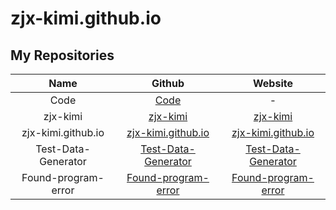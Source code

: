 # zjx-kimi.github.io
## My Repositories
|       Name         |                                    Github                                 |                   Website                   |
| :----------------: | :-----------------------------------------------------------------------: | :-----------------------------------------: |
|       Code         | [Code](https://github.com/zjx-kimi/Code)                                |                     -                       |
|      zjx-kimi      | [zjx-kimi](https://github.com/zjx-kimi/zjx-kimi)                        |  [zjx-kimi](https://zjx-kimi.github.io/zjx-kimi)                      |
| zjx-kimi.github.io | [zjx-kimi.github.io](https://github.com/zjx-kimi/zjx-kimi.github.io)    |  [zjx-kimi.github.io](https://zjx-kimi.github.io/zjx-kimi.github.io)  |
|Test-Data-Generator | [Test-Data-Generator](https://github.com/zjx-kimi/Test-Data-Generator)  |  [Test-Data-Generator](https://zjx-kimi.github.io/Test-Data-Generator)|
|Found-program-error | [Found-program-error](https://github.com/zjx-kimi/Found-program-error)  |  [Found-program-error](https://zjx-kimi.github.io/Found-program-error)|

